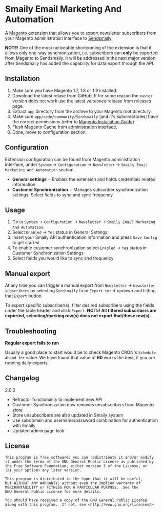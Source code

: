 # Smaily Email Marketing And Automation
A [Magento](http://magento.com/ "eCommerce Software & eCommerce Platform Solutions | Magento") extension that allows you to export newsletter subscribers from your Magento administration interface to [Sendsmaily](https://sendsmaily.com/ "Sendsmaily").

**NOTE!** One of the most noticeable shortcoming of the extension is that it allows only one-way synchronization, i.e. subscribers can **only** be exported from Magento to Sendsmaily. It will be addressed in the next major version, after Sendsmaily has added the capability for data export through the API.

## Installation
1. Make sure you have Magento 1.7, 1.8 or 1.9 installed.
2. Download the latest relase from GitHub. If for some reason the `master` version does not work use the latest *versioned* release from [releases](https://github.com/sendsmaily/Sendsmaily-Sync-for-Magento/releases) page.
2. Extract `app` directory from the archive to your Magento root directory.
3. Make sure `app/code/community/Sendsmaily` (and it's subdirectories) have the correct permissions (refer to [Magento Installation Guide](http://www.magentocommerce.com/knowledge-base/entry/ce18-and-ee113-installing#install-privs "Installing and Verifying Magento Community Edition (CE) and Enterprise Edition (EE)"))
4. Flush Magento Cache from administration interface.
5. Done, move to configuration section.

## Configuration
Extension configuration can be found from Magento administration interface, under `System` &rarr; `Configuration` &rarr; `Newsletter` &rarr; `Smaily Email Marketing And Automation` section.

* **General settings** &minus; Enables the extension and holds credentials related information.
* **Customer Synchronization** &minus; Manages subscriber synchronization settings. Select fields to sync and sync frequency.

## Usage

1. Go to `System` &rarr; `Configuration` &rarr; `Newsletter` &rarr; `Smaily Email Marketing And Automation`.
2. Select `Enabled` &rarr; `Yes` status in General Settings
3. Insert your Smaily API authentication information and press `Save Config` to get started
4. To enable customer synchronization select `Enabled` &rarr; `Yes` status in Customer Synchronization Settings
5. Select fields you would like to sync and frequency

## Manual export
At any time you can trigger a manual export from `Newsletter` &rarr; `Newsletter subscribers` by selecting `Sendsmaily` from `Export to:` dropdown and hitting that `Export` button.

To export specific subscriber(s), filter desired subscribers using the fields under the table header and click `Export`. 
**NOTE! All filtered subscribers are exported, selecting/marking row(s) does not export that/these row(s).**

## Troubleshooting
**Regular export fails to run**

Usually a good place to start would be to check Magento CRON's `Schedule Ahead for` value. We have found that value of **60** works the best, if you are running daily exports.

## Changelog

2.0.0

- Refractor functionality to implement new API
- Customer Synchronization now removes unsubscribers from Magento store
- Store unsubscribers are also updated in Smaily system
- Use subdomain and username/password combination for authentication with Smaily
- Updated admin page look

## License
```
This program is free software: you can redistribute it and/or modify
it under the terms of the GNU General Public License as published by
the Free Software Foundation, either version 3 of the License, or
(at your option) any later version.

This program is distributed in the hope that it will be useful,
but WITHOUT ANY WARRANTY; without even the implied warranty of
MERCHANTABILITY or FITNESS FOR A PARTICULAR PURPOSE.  See the
GNU General Public License for more details.

You should have received a copy of the GNU General Public License
along with this program.  If not, see <http://www.gnu.org/licenses/>
```

